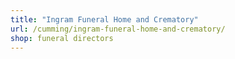 ```yaml
---
title: "Ingram Funeral Home and Crematory"
url: /cumming/ingram-funeral-home-and-crematory/
shop: funeral directors
---
```

